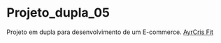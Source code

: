 # Projeto_dupla_05
Projeto em dupla para desenvolvimento de um E-commerce.
[AyrCris Fit](https://ayrtonley1402.github.io/Projeto_dupla_05/)
